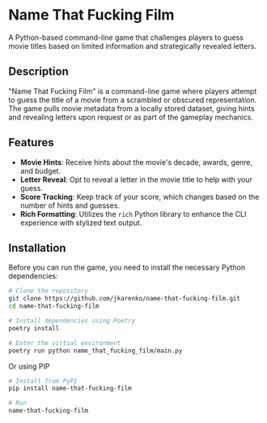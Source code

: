# Name That Fucking Film

A Python-based command-line game that challenges players to guess movie titles based on limited information and strategically revealed letters.

## Description

"Name That Fucking Film" is a command-line game where players attempt to guess the title of a movie from a scrambled or obscured representation. The game pulls movie metadata from a locally stored dataset, giving hints and revealing letters upon request or as part of the gameplay mechanics.

## Features

- **Movie Hints**: Receive hints about the movie's decade, awards, genre, and budget.
- **Letter Reveal**: Opt to reveal a letter in the movie title to help with your guess.
- **Score Tracking**: Keep track of your score, which changes based on the number of hints and guesses.
- **Rich Formatting**: Utilizes the `rich` Python library to enhance the CLI experience with stylized text output.

## Installation

Before you can run the game, you need to install the necessary Python dependencies:

```bash
# Clone the repository
git clone https://github.com/jkarenko/name-that-fucking-film.git
cd name-that-fucking-film

# Install dependencies using Poetry
poetry install

# Enter the virtual environment
poetry run python name_that_fucking_film/main.py
```

Or using PIP
```bash
# Install from PyPI
pip install name-that-fucking-film

# Run
name-that-fucking-film
```